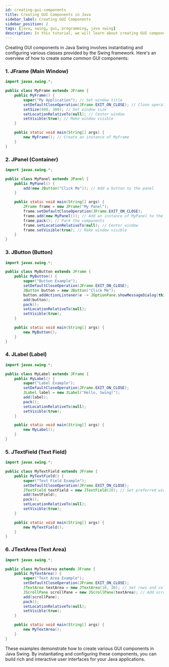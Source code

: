 ```yaml
---
id: creating-gui-components
title: Creating GUI Components in Java
sidebar_label: Creating GUI Components
sidebar_position: 2
tags: [java, swing, gui, programming, java swing]
description: In this tutorial, we will learn about creating GUI components in Java using Swing. We will learn about how to create various GUI components such as buttons, labels, text fields, and more.
---
```

Creating GUI components in Java Swing involves instantiating and configuring various classes provided by the Swing framework. Here's an overview of how to create some common GUI components:

### 1. JFrame (Main Window)

```java
import javax.swing.*;

public class MyFrame extends JFrame {
    public MyFrame() {
        super("My Application"); // Set window title
        setDefaultCloseOperation(JFrame.EXIT_ON_CLOSE); // Close operation
        setSize(400, 300); // Set window size
        setLocationRelativeTo(null); // Center window
        setVisible(true); // Make window visible
    }

    public static void main(String[] args) {
        new MyFrame(); // Create an instance of MyFrame
    }
}
```

### 2. JPanel (Container)

```java
import javax.swing.*;

public class MyPanel extends JPanel {
    public MyPanel() {
        add(new JButton("Click Me")); // Add a button to the panel
    }

    public static void main(String[] args) {
        JFrame frame = new JFrame("My Panel");
        frame.setDefaultCloseOperation(JFrame.EXIT_ON_CLOSE);
        frame.add(new MyPanel()); // Add an instance of MyPanel to the frame
        frame.pack(); // Pack the components
        frame.setLocationRelativeTo(null); // Center window
        frame.setVisible(true); // Make window visible
    }
}
```

### 3. JButton (Button)

```java
import javax.swing.*;

public class MyButton extends JFrame {
    public MyButton() {
        super("Button Example");
        setDefaultCloseOperation(JFrame.EXIT_ON_CLOSE);
        JButton button = new JButton("Click Me");
        button.addActionListener(e -> JOptionPane.showMessageDialog(this, "Button clicked!"));
        add(button);
        pack();
        setLocationRelativeTo(null);
        setVisible(true);
    }

    public static void main(String[] args) {
        new MyButton();
    }
}
```

### 4. JLabel (Label)

```java
import javax.swing.*;

public class MyLabel extends JFrame {
    public MyLabel() {
        super("Label Example");
        setDefaultCloseOperation(JFrame.EXIT_ON_CLOSE);
        JLabel label = new JLabel("Hello, Swing!");
        add(label);
        pack();
        setLocationRelativeTo(null);
        setVisible(true);
    }

    public static void main(String[] args) {
        new MyLabel();
    }
}
```

### 5. JTextField (Text Field)

```java
import javax.swing.*;

public class MyTextField extends JFrame {
    public MyTextField() {
        super("Text Field Example");
        setDefaultCloseOperation(JFrame.EXIT_ON_CLOSE);
        JTextField textField = new JTextField(20); // Set preferred width
        add(textField);
        pack();
        setLocationRelativeTo(null);
        setVisible(true);
    }

    public static void main(String[] args) {
        new MyTextField();
    }
}
```

### 6. JTextArea (Text Area)

```java
import javax.swing.*;

public class MyTextArea extends JFrame {
    public MyTextArea() {
        super("Text Area Example");
        setDefaultCloseOperation(JFrame.EXIT_ON_CLOSE);
        JTextArea textArea = new JTextArea(10, 30); // Set rows and columns
        JScrollPane scrollPane = new JScrollPane(textArea); // Add scroll bars
        add(scrollPane);
        pack();
        setLocationRelativeTo(null);
        setVisible(true);
    }

    public static void main(String[] args) {
        new MyTextArea();
    }
}
```

These examples demonstrate how to create various GUI components in Java Swing. By instantiating and configuring these components, you can build rich and interactive user interfaces for your Java applications.